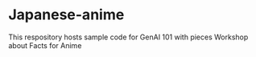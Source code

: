 # Japanese-anime
This respository hosts sample code for GenAI 101 with pieces Workshop about Facts for Anime
